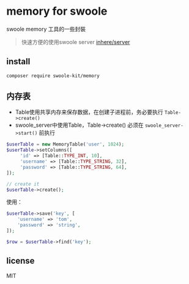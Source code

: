 # memory for swoole

swoole memory 工具的一些封裝

> 快速方便的使用swoole server [inhere/server](https://github.com/inhere/php-server)

## install

```bash
composer require swoole-kit/memory
```

## 内存表

* Table使用共享内存来保存数据，在创建子进程前，务必要执行 `Table->create()`
* swoole_server中使用Table，Table->create() 必须在 `swoole_server->start()` 前执行

```php
$userTable = new MemoryTable('user', 1024);
$userTable->setColumns([
     'id' => [Table::TYPE_INT, 10],
     'username' => [Table::TYPE_STRING, 32],
     'password' => [Table::TYPE_STRING, 64],
]);

// create it
$userTable->create();
```

使用：

```php
$userTable->save('key', [
    'username' => 'tom',
    'password' => 'string',
]);

$row = $userTable->find('key');
```

## license

MIT
